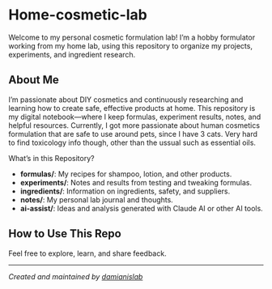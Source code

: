 # Home-cosmetic-lab
Welcome to my personal cosmetic formulation lab! 
I’m a hobby formulator working from my home lab, using this repository to organize my projects, experiments, and ingredient research.

## About Me
I’m passionate about DIY cosmetics and continuously researching and learning how to create safe, effective products at home. This repository is my digital notebook—where I keep formulas, experiment results, notes, and helpful resources.
Currently, I got more passionate about human cosmetics formulation that are safe to use around pets, since I have 3 cats. Very hard to find toxicology info though, other than the ussual such as essential oils.

What’s in this Repository?
- **formulas/**: My recipes for shampoo, lotion, and other products.
- **experiments/**: Notes and results from testing and tweaking formulas.
- **ingredients/**: Information on ingredients, safety, and suppliers.
- **notes/**: My personal lab journal and thoughts.
- **ai-assist/**: Ideas and analysis generated with Claude AI or other AI tools.

## How to Use This Repo
Feel free to explore, learn, and share feedback.  


---

*Created and maintained by [damianislab](https://github.com/damianislab)*
